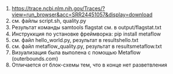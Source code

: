 1. https://trace.ncbi.nlm.nih.gov/Traces/?view=run_browser&acc=SRR24451057&display=download
2. см. файлы script.sh, quality.py
3. Результат команды samtools ﬂagstat см. в output/flagstat.txt
4. Инструккция по установке фреймворка:
	pip install metaflow
5. см. файл hello_world.py, результат в resultshello.txt
6. см. файл metaflow_quality.py, результат в resultsmetaflow.txt
7. Визуализация была выполена с помощью Metaflow (outerbounds.com)
8. Отличается от блок-схемы тем, что в конце нет разветвления
